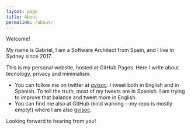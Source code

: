 ```yaml
---
layout: page
title: About
permalink: /about/
---
```


Welcome!

My name is Gabriel, I am a Software Architect from Spain, and I live in Sydney since 2017.

This is my personal website, hosted at GitHub Pages. Here I write about tecnology, privacy and minimalism.

- You can follow me on twitter at [gvisoc](https://twitter.com/gvisoc). I tweet both in English and in Spanish. To tell the truth, most of my tweets are in Spanish. I am trying to improve that balance and tweet more in English.
- You can find me also at GitHub (kind warning --my repo is mostly empty!) where I am also [gvisoc](https://github.com/gvisoc).

Looking forward to hearing from you!